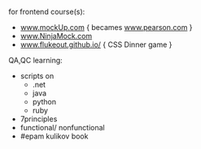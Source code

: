 for frontend course(s):
- www.mockUp.com { becames www.pearson.com }
- www.NinjaMock.com 
- www.flukeout.github.io/ { CSS Dinner game }

QA,QC learning:
- scripts on 
  - .net
  - java
  - python 
  - ruby 
- 7principles 
- functional/ nonfunctional 
- #epam kulikov book
